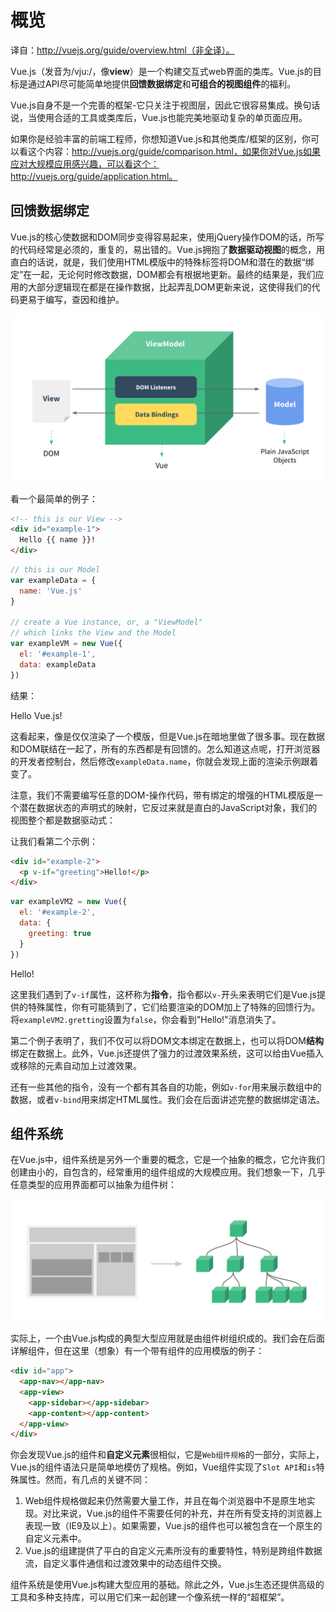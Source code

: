 # 概览

译自：http://vuejs.org/guide/overview.html（非全译）。

Vue.js（发音为/vju:/，像**view**）是一个构建交互式web界面的类库。Vue.js的目标是通过API尽可能简单地提供**回馈数据绑定**和**可组合的视图组件**的福利。

Vue.js自身不是一个完善的框架-它只关注于视图层，因此它很容易集成。换句话说，当使用合适的工具或类库后，Vue.js也能完美地驱动复杂的单页面应用。

如果你是经验丰富的前端工程师，你想知道Vue.js和其他类库/框架的区别，你可以看这个内容：http://vuejs.org/guide/comparison.html，如果你对Vue.js如果应对大规模应用感兴趣，可以看这个：http://vuejs.org/guide/application.html。

## 回馈数据绑定

Vue.js的核心使数据和DOM同步变得容易起来，使用jQuery操作DOM的话，所写的代码经常是必须的，重复的，易出错的。Vue.js拥抱了**数据驱动视图**的概念，用直白的话说，就是，我们使用HTML模版中的特殊标签将DOM和潜在的数据“绑定”在一起，无论何时修改数据，DOM都会有根据地更新。最终的结果是，我们应用的大部分逻辑现在都是在操作数据，比起弄乱DOM更新来说，这使得我们的代码更易于编写，查因和维护。

![Vue](mvvm.png)

看一个最简单的例子：
```html
<!-- this is our View -->
<div id="example-1">
  Hello {{ name }}!
</div>
```

```js
// this is our Model
var exampleData = {
  name: 'Vue.js'
}

// create a Vue instance, or, a "ViewModel"
// which links the View and the Model
var exampleVM = new Vue({
  el: '#example-1',
  data: exampleData
})
```

结果：

Hello Vue.js!

这看起来，像是仅仅渲染了一个模版，但是Vue.js在暗地里做了很多事。现在数据和DOM联结在一起了，所有的东西都是有回馈的。怎么知道这点呢，打开浏览器的开发者控制台，然后修改`exampleData.name`，你就会发现上面的渲染示例跟着变了。

注意，我们不需要编写任意的DOM-操作代码，带有绑定的增强的HTML模版是一个潜在数据状态的声明式的映射，它反过来就是直白的JavaScript对象，我们的视图整个都是数据驱动式：

让我们看第二个示例：

```html
<div id="example-2">
  <p v-if="greeting">Hello!</p>
</div>
```

```js
var exampleVM2 = new Vue({
  el: '#example-2',
  data: {
    greeting: true
  }
})
```

Hello!

这里我们遇到了`v-if`属性，这杯称为**指令**，指令都以`v-`开头来表明它们是Vue.js提供的特殊属性，你有可能猜到了，它们给要渲染的DOM加上了特殊的回馈行为。将`exampleVM2.gretting`设置为`false`，你会看到"Hello!"消息消失了。

第二个例子表明了，我们不仅可以将DOM文本绑定在数据上，也可以将DOM**结构**绑定在数据上。此外，Vue.js还提供了强力的过渡效果系统，这可以给由Vue插入或移除的元素自动加上过渡效果。

还有一些其他的指令，没有一个都有其各自的功能，例如`v-for`用来展示数组中的数据，或者`v-bind`用来绑定HTML属性。我们会在后面讲述完整的数据绑定语法。

## 组件系统

在Vue.js中，组件系统是另外一个重要的概念，它是一个抽象的概念，它允许我们创建由小的，自包含的，经常重用的组件组成的大规模应用。我们想象一下，几乎任意类型的应用界面都可以抽象为组件树：

![components](components.png)

实际上，一个由Vue.js构成的典型大型应用就是由组件树组织成的。我们会在后面详解组件，但在这里（想象）有一个带有组件的应用模版的例子：

```html
<div id="app">
  <app-nav></app-nav>
  <app-view>
    <app-sidebar></app-sidebar>
    <app-content></app-content>
  </app-view>
</div>
```

你会发现Vue.js的组件和**自定义元素**很相似，它是`Web组件规格`的一部分，实际上，Vue.js的组件语法只是简单地模仿了规格。例如，Vue组件实现了`Slot API`和`is`特殊属性。然而，有几点的关键不同：

1. Web组件规格做起来仍然需要大量工作，并且在每个浏览器中不是原生地实现。对比来说，Vue.js的组件不需要任何的补充，并在所有受支持的浏览器上表现一致（IE9及以上）。如果需要，Vue.js的组件也可以被包含在一个原生的自定义元素中。
1. Vue.js的组建提供了平白的自定义元素所没有的重要特性，特别是跨组件数据流，自定义事件通信和过渡效果中的动态组件交换。

组件系统是使用Vue.js构建大型应用的基础。除此之外，Vue.js生态还提供高级的工具和多种支持库，可以用它们来一起创建一个像系统一样的“超框架”。
